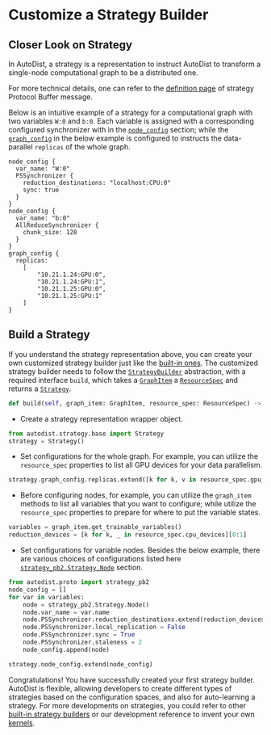 # Customize a Strategy Builder

## Closer Look on Strategy 

In AutoDist, a strategy is a representation 
to instruct AutoDist to transform a single-node computational graph to
be a distributed one. 

For more technical details,
one can refer to the [definition page](../proto_docgen.md) 
of strategy Protocol Buffer message.

Below is an intuitive example of a strategy for a computational graph
with two variables `W:0` and `b:0`.  Each variable is assigned
with a corresponding configured synchronizer with in the 
<code>[node_config](../proto_docgen.html#autodist.proto.Strategy.Node)</code> section; 
while the <code>[graph_config](../proto_docgen.html#autodist.proto.Strategy.GraphConfig)</code>
in the below example is configured to instructs the data-parallel `replicas` of the whole graph.

```
node_config {
  var_name: "W:0"
  PSSynchronizer {
    reduction_destinations: "localhost:CPU:0"
    sync: true
  }
}
node_config {
  var_name: "b:0"
  AllReduceSynchronizer {
    chunk_size: 128
  }
}
graph_config {
  replicas: 
    [
        "10.21.1.24:GPU:0",
        "10.21.1.24:GPU:1",
        "10.21.1.25:GPU:0",
        "10.21.1.25:GPU:1"
    ]
}
```

## Build a Strategy

If you understand the strategy representation above, you can create your own
customized strategy builder 
just like the [built-in ones](choose-strategy.md).
The customized strategy builder needs to follow the 
<code>[StrategyBuilder](../../api/api/autodist.strategy.base.html#autodist.strategy.base.StrategyBuilder)</code> abstraction,
with a required interface `build`,
which takes a <code>[GraphItem](../../api/autodist.graph_item)</code> a
<code>[ResourceSpec](../../api/autodist.resource_spec)</code> and returns a
<code>[Strategy](../../api/api/autodist.strategy.base.html#autodist.strategy.base.Strategy)</code>.

```python
def build(self, graph_item: GraphItem, resource_spec: ResourceSpec) -> Strategy:
```

* Create a strategy representation wrapper object.
```python
from autodist.strategy.base import Strategy
strategy = Strategy()
```
* Set configurations for the whole graph. For example, you can utilize the `resource_spec` properties to list 
all GPU devices for your data parallelism.
```python
strategy.graph_config.replicas.extend([k for k, v in resource_spec.gpu_devices])
```
* Before configuring nodes, for example, you can utilize the `graph_item` methods to list 
all variables that you want to configure; while utilize the `resource_spec` properties to
prepare for where to put the variable states.
```python
variables = graph_item.get_trainable_variables()
reduction_devices = [k for k, _ in resource_spec.cpu_devices][0:1]
```
* Set configurations for variable nodes. Besides the below example,
there are various choices of configurations listed here 
<code>[strategy_pb2.Strategy.Node](../proto_docgen.html#autodist.proto.Strategy.Node)</code> section.  
```python
from autodist.proto import strategy_pb2
node_config = []
for var in variables:
    node = strategy_pb2.Strategy.Node()
    node.var_name = var.name
    node.PSSynchronizer.reduction_destinations.extend(reduction_devices)
    node.PSSynchronizer.local_replication = False
    node.PSSynchronizer.sync = True
    node.PSSynchronizer.staleness = 2
    node_config.append(node)

strategy.node_config.extend(node_config)
```

Congratulations! You have successfully created your first strategy builder. AutoDist is flexible, allowing developers
to create different types of strategies based on the configuration spaces, and also for auto-learning a strategy.
For more developments on strategies, you could refer to other [built-in strategy builders](../../api/autodist.strategy)
or our development reference to invent your own [kernels](../../api/autodist.kernel).
